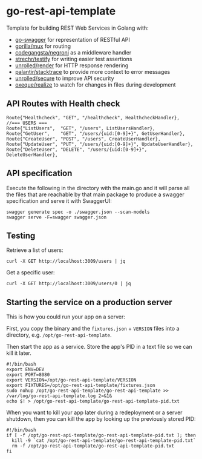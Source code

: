 # go-rest-api-template

Template for building REST Web Services in Golang with:

* [go-swagger](https://github.com/go-swagger/go-swagger) for representation of RESTful API
* [gorilla/mux](http://www.gorillatoolkit.org/pkg/mux) for routing
* [codegangsta/negroni](https://github.com/codegangsta/negroni) as a middleware handler
* [strechr/testify](https://github.com/stretchr/testify) for writing easier test assertions
* [unrolled/render](https://github.com/unrolled/render) for HTTP response rendering
* [palantir/stacktrace](https://github.com/palantir/stacktrace) to provide more context to error messages
* [unrolled/secure](https://github.com/unrolled/secure) to improve API security
* [oxeque/realize](https://github.com/oxequa/realize) to watch for changes in files during development

## API Routes with Health check

```
Route{"Healthcheck", "GET", "/healthcheck", HealthcheckHandler},
//=== USERS ===
Route{"ListUsers",  "GET", "/users", ListUsersHandler},
Route{"GetUser",    "GET", "/users/{uid:[0-9]+}", GetUserHandler},
Route{"CreateUser", "POST", "/users", CreateUserHandler},
Route{"UpdateUser", "PUT", "/users/{uid:[0-9]+}", UpdateUserHandler},
Route{"DeleteUser", "DELETE", "/users/{uid:[0-9]+}", DeleteUserHandler},
```

## API specification

Execute the following in the directory with the main.go and it will parse all the files that are reachable by that main package to produce a swagger specification and serve it with SwaggerUI:

```
swagger generate spec -o ./swagger.json --scan-models
swagger serve -F=swagger swagger.json
```

## Testing

Retrieve a list of users:

```
curl -X GET http://localhost:3009/users | jq
```

Get a specific user:

```
curl -X GET http://localhost:3009/users/0 | jq
```

## Starting the service on a production server

This is how you could run your app on a server:

First, you copy the binary and the `fixtures.json` + `VERSION` files into a directory, e.g. `/opt/go-rest-api-template`.

Then start the app as a service. Store the app's PID in a text file so we can kill it later.

```
#!/bin/bash
export ENV=DEV
export PORT=8080
export VERSION=/opt/go-rest-api-template/VERSION
export FIXTURES=/opt/go-rest-api-template/fixtures.json
sudo nohup /opt/go-rest-api-template/go-rest-api-template >> /var/log/go-rest-api-template.log 2>&1&
echo $! > /opt/go-rest-api-template/go-rest-api-template-pid.txt
```

When you want to kill your app later during a redeployment or a server shutdown, then you can kill the app by looking up the previously stored PID:

```
#!/bin/bash
if [ -f /opt/go-rest-api-template/go-rest-api-template-pid.txt ]; then
  kill -9 `cat /opt/go-rest-api-template/go-rest-api-template-pid.txt`
  rm -f /opt/go-rest-api-template/go-rest-api-template-pid.txt
fi
```
